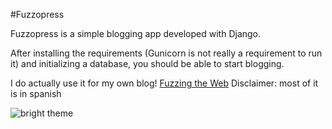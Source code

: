 #Fuzzopress

Fuzzopress is a simple blogging app developed with Django.

After installing the requirements (Gunicorn is not really a requirement to run it) and initializing a database, you should be able to start blogging.

I do actually use it for my own blog! [Fuzzing the Web](http://fuzzingtheweb.com "fuzzingtheweb")
Disclaimer: most of it is in spanish

![bright theme](http://lh6.googleusercontent.com/-_zbLooJ457U/UCl99TmH8OI/AAAAAAAABpE/7iL9bksiJXs/s800/ftw.png "bright theme")
